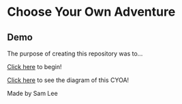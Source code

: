 # Choose Your Own Adventure

## Demo
The purpose of creating this repository was to...  
  
[Click here](home.md) to begin!  
  
[Click here](https://docs.google.com/drawings/d/1OdlSOJgZJOqUie9x1Gp6f4NXGU54-PcCGekSuaU4Kqo/edit) to see the diagram of this CYOA!  
  
Made by Sam Lee
